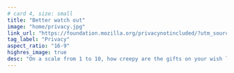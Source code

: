 ```yaml
---
# card 4, size: small
title: "Better watch out"
image: "home/privacy.jpg"
link_url: "https://foundation.mozilla.org/privacynotincluded/?utm_source=www.mozilla.org&utm_medium=referral&utm_campaign=homepage&utm_content=card"
tag_label: "Privacy"
aspect_ratio: "16-9"
highres_image: true
desc: "On a scale from 1 to 10, how creepy are the gifts on your wish list this year?"
---
```

